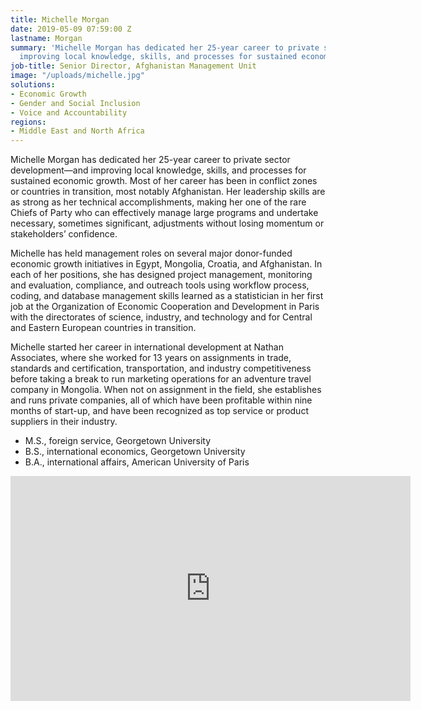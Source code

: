 ```yaml
---
title: Michelle Morgan
date: 2019-05-09 07:59:00 Z
lastname: Morgan
summary: 'Michelle Morgan has dedicated her 25-year career to private sector development—and
  improving local knowledge, skills, and processes for sustained economic growth. '
job-title: Senior Director, Afghanistan Management Unit
image: "/uploads/michelle.jpg"
solutions:
- Economic Growth
- Gender and Social Inclusion
- Voice and Accountability
regions:
- Middle East and North Africa
---
```


Michelle Morgan has dedicated her 25-year career to private sector development—and improving local knowledge, skills, and processes for sustained economic growth. Most of her career has been in conflict zones or countries in transition, most notably Afghanistan. Her leadership skills are as strong as her technical accomplishments, making her one of the rare Chiefs of Party who can effectively manage large programs and undertake necessary, sometimes significant, adjustments without losing momentum or stakeholders’ confidence. 

Michelle has held management roles on several major donor-funded economic growth initiatives in Egypt, Mongolia, Croatia, and Afghanistan. In each of her positions, she has designed project management, monitoring and evaluation, compliance, and outreach tools using workflow process, coding, and database management skills learned as a statistician in her first job at the Organization of Economic Cooperation and Development in Paris with the directorates of science, industry, and technology and for Central and Eastern European countries in transition. 

Michelle started her career in international development at Nathan Associates, where she worked for 13 years on assignments in trade, standards and certification, transportation, and industry competitiveness before taking a break to run marketing operations for an adventure travel company in Mongolia. When not on assignment in the field, she establishes and runs private companies, all of which have been profitable within nine months of start-up, and have been recognized as top service or product suppliers in their industry.

* M.S., foreign service, Georgetown University
* B.S., international economics, Georgetown University
* B.A., international affairs, American University of Paris

<iframe src="https://player.vimeo.com/video/297173022" width="640" height="360" frameborder="0" allow="autoplay; fullscreen" allowfullscreen></iframe>